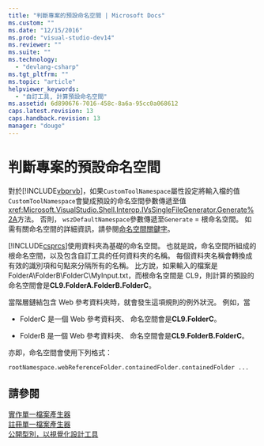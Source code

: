 ```yaml
---
title: "判斷專案的預設命名空間 | Microsoft Docs"
ms.custom: ""
ms.date: "12/15/2016"
ms.prod: "visual-studio-dev14"
ms.reviewer: ""
ms.suite: ""
ms.technology: 
  - "devlang-csharp"
ms.tgt_pltfrm: ""
ms.topic: "article"
helpviewer_keywords: 
  - "自訂工具, 計算預設命名空間"
ms.assetid: 6d890676-7016-458c-8a6a-95cc0a068612
caps.latest.revision: 13
caps.handback.revision: 13
manager: "douge"
---
```

# 判斷專案的預設命名空間
對於[!INCLUDE[vbprvb](../Token/vbprvb_md.md)]，如果`CustomToolNamespace`屬性設定將輸入檔的值`CustomToolNamespace`會變成預設的命名空間參數傳遞至值<xref:Microsoft.VisualStudio.Shell.Interop.IVsSingleFileGenerator.Generate%2A>方法。  否則， `wszDefaultNamespace`參數傳遞至`Generate` \= 根命名空間。  如需有關命名空間的詳細資訊，請參閱[命名空間關鍵字](../Topic/Namespace%20Keywords%20\(C%23%20Reference\).md)。  
  
 [!INCLUDE[csprcs](../ide/includes/csprcs_md.md)]使用資料夾為基礎的命名空間。  也就是說，命名空間所組成的根命名空間，以及包含自訂工具的任何資料夾的名稱。  每個資料夾名稱會轉換成有效的識別項和句點來分隔所有的名稱。  比方說，如果輸入的檔案是 FolderA\\FolderB\\FolderC\\MyInput.txt，而根命名空間是 CL9，則計算的預設的命名空間會是**CL9.FolderA.FolderB.FolderC**。  
  
 當階層鏈結包含 Web 參考資料夾時，就會發生這項規則的例外狀況。  例如，當  
  
-   FolderC 是一個 Web 參考資料夾、 命名空間會是**CL9.FolderC**。  
  
-   FolderB 是一個 Web 參考資料夾、 命名空間會是**CL9.FolderB.FolderC**。  
  
 亦即，命名空間會使用下列格式：  
  
```  
rootNamespace.webReferenceFolder.containedFolder.containedFolder ...  
```  
  
## 請參閱  
 [實作單一檔案產生器](../Topic/Implementing%20Single-File%20Generators.md)   
 [註冊單一檔案產生器](../Topic/Registering%20Single%20File%20Generators.md)   
 [公開型別，以視覺化設計工具](../Topic/Exposing%20Types%20to%20Visual%20Designers.md)